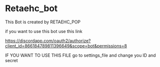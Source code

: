# Retaehc_bot
 
This Bot is created by RETAEHC_POP

if you want to use this bot use this link 

https://discordapp.com/oauth2/authorize?client_id=866184789811396649&scope=bot&permissions=8

IF YOU WANT TO USE THIS FILE
 go to settings_file and change you ID and secret
